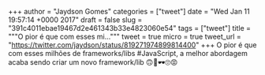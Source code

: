 
+++
author = "Jaydson Gomes"
categories = ["tweet"]
date = "Wed Jan 11 19:57:14 +0000 2017"
draft = false
slug = "391c4011ebae19467d2e461343b33e4823060e54"
tags = ["tweet"]
title = """O pior é que com esses mi..."""
tweet = true
micro = true
tweet_url = "https://twitter.com/jaydson/status/819271974899814400"
+++
O pior é que com esses milhões de frameworks/libs #JavaScript, a melhor abordagem acaba sendo criar um novo framework/lib 🙃🤔🕶🙄😡
